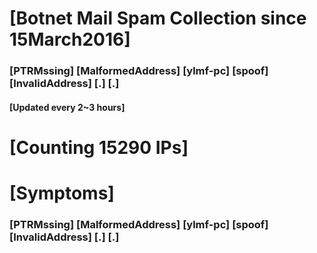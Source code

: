 # [Botnet Mail Spam Collection since 15March2016]
### [PTRMssing] [MalformedAddress] [ylmf-pc] [spoof] [InvalidAddress] [.] [.]
#### [Updated every 2~3 hours]

# [Counting 15290 IPs]

# [Symptoms] 
###   [PTRMssing] [MalformedAddress] [ylmf-pc] [spoof] [InvalidAddress] [.] [.]
